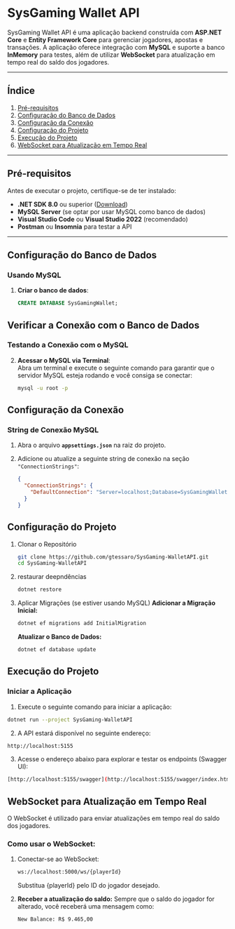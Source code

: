 # **SysGaming Wallet API**

SysGaming Wallet API é uma aplicação backend construída com **ASP.NET Core** e **Entity Framework Core** para gerenciar jogadores, apostas e transações. A aplicação oferece integração com **MySQL** e suporte a banco **InMemory** para testes, além de utilizar **WebSocket** para atualização em tempo real do saldo dos jogadores.

---

## **Índice**

1. [Pré-requisitos](#pré-requisitos)  
2. [Configuração do Banco de Dados](#configuração-do-banco-de-dados)  
3. [Configuração da Conexão](#configuração-da-conexão)  
4. [Configuração do Projeto](#configuração-do-projeto)  
5. [Execução do Projeto](#execução-do-projeto)  
6. [WebSocket para Atualização em Tempo Real](#websocket-para-atualização-em-tempo-real)  

---

## **Pré-requisitos**

Antes de executar o projeto, certifique-se de ter instalado:

- **.NET SDK 8.0** ou superior ([Download](https://dotnet.microsoft.com/download))
- **MySQL Server** (se optar por usar MySQL como banco de dados)
- **Visual Studio Code** ou **Visual Studio 2022** (recomendado)
- **Postman** ou **Insomnia** para testar a API

---

## **Configuração do Banco de Dados**

### **Usando MySQL**

1. **Criar o banco de dados**:
   ```sql
   CREATE DATABASE SysGamingWallet;
## **Verificar a Conexão com o Banco de Dados**

### **Testando a Conexão com o MySQL**

2. **Acessar o MySQL via Terminal**:  
   Abra um terminal e execute o seguinte comando para garantir que o servidor MySQL esteja rodando e você consiga se conectar:

   ```bash
   mysql -u root -p

## **Configuração da Conexão**

### **String de Conexão MySQL**

1. Abra o arquivo **`appsettings.json`** na raiz do projeto.
2. Adicione ou atualize a seguinte string de conexão na seção `"ConnectionStrings"`:

   ```json
   {
     "ConnectionStrings": {
       "DefaultConnection": "Server=localhost;Database=SysGamingWallet;Uid=root;Pwd=your_password;"
     }
   }

## **Configuração do Projeto**
1. Clonar o Repositório
   ```bash
   git clone https://github.com/gtessaro/SysGaming-WalletAPI.git
   cd SysGaming-WalletAPI
2. restaurar deepndências
   ```bash
   dotnet restore
3. Aplicar Migrações (se estiver usando MySQL)
   **Adicionar a Migração Inicial:**
   ```bash
   dotnet ef migrations add InitialMigration
   ```
   **Atualizar o Banco de Dados:**
   ```bash
   dotnet ef database update

## **Execução do Projeto**

### **Iniciar a Aplicação**

1. Execute o seguinte comando para iniciar a aplicação:
```bash
dotnet run --project SysGaming-WalletAPI
```

2. A API estará disponível no seguinte endereço:
```bash
http://localhost:5155
```

3. Acesse o endereço abaixo para explorar e testar os endpoints (Swagger UI):
```bash
[http://localhost:5155/swagger](http://localhost:5155/swagger/index.html)
```
## **WebSocket para Atualização em Tempo Real**
O WebSocket é utilizado para enviar atualizações em tempo real do saldo dos jogadores.
### **Como usar o WebSocket:**
1. Conectar-se ao WebSocket:
   ```bash
   ws://localhost:5000/ws/{playerId}
   ```
   Substitua {playerId} pelo ID do jogador desejado.
   
3. **Receber a atualização do saldo:** Sempre que o saldo do jogador for alterado, você receberá uma mensagem como:
   ```bash
   New Balance: R$ 9.465,00
   ```


